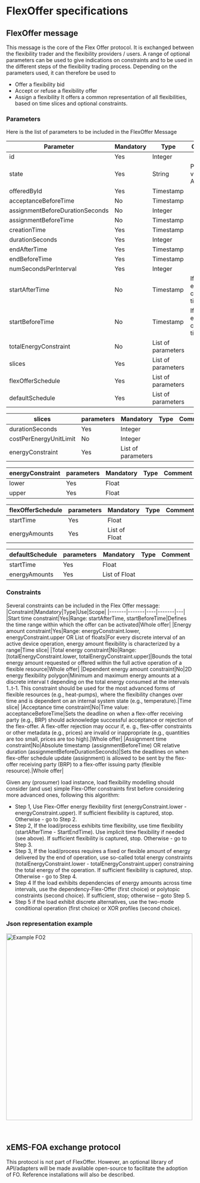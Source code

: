 # FlexOffer specifications


## FlexOffer message 

This message is the core of the Flex Offer protocol. It is exchanged between the flexibility trader and the flexibility providers / users. A range of optional parameters can be used to give indications on constraints and to be used in the different steps of the flexibility trading process.
Depending on the parameters used, it can therefore be used to 
-	Offer a flexibility bid
-	Accept or refuse a flexibility offer
-	Assign a flexibility
It offers a common representation of all flexibilities, based on time slices and optional constraints.

### Parameters
Here is the list of parameters to be included in the FlexOffer Message

|Parameter|Mandatory | Type | Comment|
|---------|--------- | ---- | -------|
|id | Yes | Integer| |			
|state|Yes|String|Possible values: Assigned| 
|offeredById|Yes|Timestamp||
|acceptanceBeforeTime|No|Timestamp||
|assignmentBeforeDurationSeconds|No|Integer||
|assignmentBeforeTime|No|Timestamp||
|creationTime|Yes|Timestamp||
|durationSeconds|Yes|Integer||
|endAfterTime|Yes|Timestamp||
|endBeforeTime|Yes|Timestamp|
|numSecondsPerInterval|Yes|Integer|
|startAfterTime|No|Timestamp|If not explicated: current time|
|startBeforeTime|No|Timestamp|If not explicated: current time|
|totalEnergyConstraint|No|List of parameters|
|slices|Yes|List of parameters|
|flexOfferSchedule|Yes|List of parameters|
|defaultSchedule|Yes|List of parameters|

|slices|parameters|Mandatory|Type|Comment|
|---------|---------| ----|-------|---|
|durationSeconds|Yes|Integer|
|costPerEnergyUnitLimit|No|Integer||
|energyConstraint|Yes|List of parameters||	

|energyConstraint|parameters|Mandatory|Type|Comment|
|---------|---------| ----|-------|---|
|lower|Yes|Float|	
|upper|Yes|Float|	

|flexOfferSchedule|parameters|Mandatory|Type|Comment|
|---------|---------| ----|-------|---|
|startTime|Yes|Float|
|energyAmounts|Yes|List of Float|

|defaultSchedule|parameters|Mandatory|Type|Comment|
|---------|---------| ----|-------|---|
|startTime|Yes|Float|
|energyAmounts|Yes|List of Float|

### Constraints
Several constraints can be included in the Flex Offer message: 
|Constraint|Mandatory|Type|Use|Scope|
|-------|-------|----|-------|---|
|Start time constraint|Yes|Range: startAfterTime, startBeforeTime|Defines the time range within which the offer can be activated|Whole offer|
|Energy amount constraint|Yes|Range: energyConstraint.lower, energyConstraint.upper OR List of floats|For every discrete interval of an active device operation, energy amount flexibility is characterized by a range|Time slice|
|Total energy constraint|No|Range: [totalEnergyConstraint.lower, totalEnergyConstraint.upper]|Bounds the total energy amount requested or offered within the full active operation of a flexible resource|Whole offer|
|Dependent energy amount constraint|No|2D energy flexibility polygon|Minimum and maximum energy amounts at a discrete interval t depending on the total energy consumed at the intervals 1..t-1. This constraint should be used for the most advanced forms of flexible resources (e.g., heat-pumps), where the flexibility changes over time and is dependent on an internal system state (e.g., temperature).|Time slice|
|Acceptance time constraint|No|Time value: acceptanceBeforeTime|Sets the deadline on when a flex-offer receiving party (e.g., BRP) should acknowledge successful acceptance or rejection of the flex-offer. A flex-offer rejection may occur if, e. g., flex-offer constraints or other metadata (e.g., prices) are invalid or inappropriate (e.g., quantities are too small, prices are too high).|Whole offer|
|Assignment time constraint|No|Absolute timestamp (assignmentBeforeTime) OR relative duration (assignmentBeforeDurationSeconds)|Sets the deadlines on when flex-offer schedule update (assignment) is allowed to be sent by the flex-offer receiving party (BRP) to a flex-offer issuing party (flexible resource).|Whole offer|

Given any (prosumer) load instance, load flexibility modelling should consider (and use) simple Flex-Offer constraints first before considering more advanced ones, following this algorithm:
-	Step 1, Use Flex-Offer energy flexibility first (energyConstraint.lower - energyConstraint.upper). If sufficient flexibility is captured, stop. Otherwise - go to Step 2.
-	Step 2, If the load/process exhibits time flexibility, use time flexibility (startAfterTime - StartEndTime). Use implicit time flexibility if needed (see above). If sufficient flexibility is captured, stop. Otherwise - go to Step 3.
-	Step 3, If the load/process requires a fixed or flexible amount of energy delivered by the end of operation, use so-called total energy constraints (totalEnergyConstraint.lower - totalEnergyConstraint.upper) constraining the total energy of the operation. If sufficient flexibility is captured, stop. Otherwise - go to Step 4.
-	Step 4 If the load exhibits dependencies of energy amounts across time intervals, use the dependency-Flex-Offer (first choice) or polytopic constraints (second choice). If sufficient, stop; otherwise – goto Step 5.
-	Step 5 if the load exhibit discrete alternatives, use the two-mode conditional operation (first choice) or XOR profiles (second choice).

### Json representation example  

<img width="500" alt="Example FO2" src="https://user-images.githubusercontent.com/48982460/177325083-38401b22-20ac-4074-bccb-6d585ba58fdf.png">



 
## xEMS-FOA exchange protocol

This protocol is not part of FlexOffer. However, an optional library of API/adapters will be made available open-source to facilitate the adoption of FO. Reference installations will also be described.


